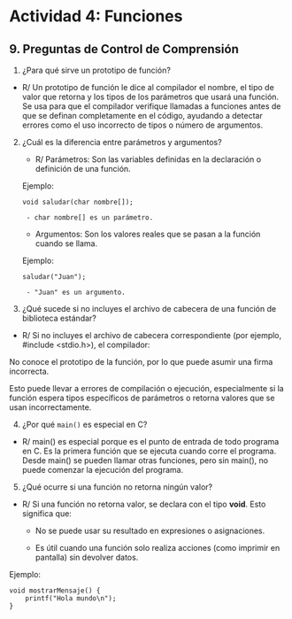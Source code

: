 # Actividad 4: Funciones

## 9. Preguntas de Control de Comprensión

1. ¿Para qué sirve un prototipo de función?

- R/ Un prototipo de función le dice al compilador el nombre, el tipo de valor que retorna y los tipos de los parámetros que usará una función. Se usa para que el compilador verifique llamadas a funciones antes de que se definan completamente en el código, ayudando a detectar errores como el uso incorrecto de tipos o número de argumentos.


2. ¿Cuál es la diferencia entre parámetros y argumentos?
    - R/ Parámetros: Son las variables definidas en la declaración o definición de una función. 
    
    Ejemplo:
    
    ```
    void saludar(char nombre[]);
    ```

        - char nombre[] es un parámetro.

    - Argumentos: Son los valores reales que se pasan a la función cuando se llama. 
    
    Ejemplo:

    ```
    saludar("Juan");
    ```
        - "Juan" es un argumento.



3. ¿Qué sucede si no incluyes el archivo de cabecera de una función de biblioteca estándar?

- R/ Si no incluyes el archivo de cabecera correspondiente (por ejemplo, #include <stdio.h>), el compilador:

No conoce el prototipo de la función, por lo que puede asumir una firma incorrecta.

Esto puede llevar a errores de compilación o ejecución, especialmente si la función espera tipos específicos de parámetros o retorna valores que se usan incorrectamente.

4. ¿Por qué `main()` es especial en C?

- R/ main() es especial porque es el punto de entrada de todo programa en C. Es la primera función que se ejecuta cuando corre el programa. Desde main() se pueden llamar otras funciones, pero sin main(), no puede comenzar la ejecución del programa.

5. ¿Qué ocurre si una función no retorna ningún valor?

- R/ Si una función no retorna valor, se declara con el tipo **void**. Esto significa que:

    - No se puede usar su resultado en expresiones o asignaciones.

    - Es útil cuando una función solo realiza acciones (como imprimir en pantalla) sin devolver datos.

Ejemplo: 
```
void mostrarMensaje() {
    printf("Hola mundo\n");
}
```